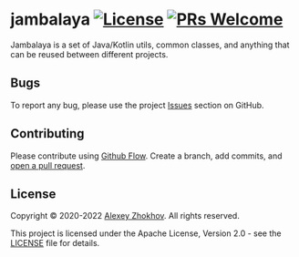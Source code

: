 # jambalaya [![License](https://img.shields.io/badge/License-Apache%202.0-blue.svg)](https://github.com/donbeave/jambalaya/blob/main/LICENSE) [![PRs Welcome](https://img.shields.io/badge/PRs-welcome-brightgreen.svg)](https://github.com/donbeave/jambalaya/pulls)
Jambalaya is a set of Java/Kotlin utils, common classes, and anything that can be reused between different projects.

## Bugs

To report any bug, please use the project [Issues](https://github.com/donbeave/0diff/issues/new) section on GitHub.

## Contributing

Please contribute using [Github Flow](https://guides.github.com/introduction/flow/). Create a branch, add commits, and [open a pull request](https://github.com/donbeave/jambalaya/compare/).

## License

Copyright © 2020-2022 [Alexey Zhokhov](http://www.zhokhov.com). All rights reserved.

This project is licensed under the Apache License, Version 2.0 - see the [LICENSE](LICENSE) file for details.
